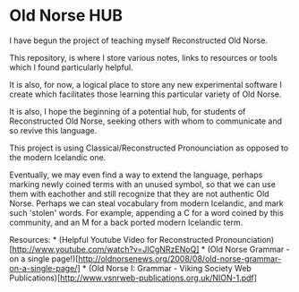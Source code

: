 Old Norse HUB
=============

I have begun the project of teaching myself Reconstructed Old Norse.

This repository, is where I store various notes, links to resources or tools which I found particularly helpful.

It is also, for now, a logical place to store any new experimental software I
create which facilitates those learning this particular variety of Old Norse.

It is also, I hope the beginning of a potential hub, for students of Reconstructed Old Norse, seeking others with
whom to communicate and so revive this language. 

This project is using Classical/Reconstructed Pronounciation as opposed to
the modern Icelandic one.

Eventually, we may even find a way to extend the language, perhaps marking
newly coined terms with an unused symbol, so that we can use them with
eachother and still recognize that they are not authentic Old Norse. Perhaps we
can steal vocabulary from modern Icelandic, and mark such 'stolen' words.  For
example, appending a C for a word coined by this community, and an M for a
back ported modern Icelandic term.


Resources:
	* (Helpful Youtube Video for Reconstructed Pronounciation)[http://www.youtube.com/watch?v=JICgNRzENoQ]
	* (Old Norse Grammar - on a single page!)[http://oldnorsenews.org/2008/08/old-norse-grammar-on-a-single-page/]
	* (Old Norse I: Grammar - Viking Society Web Publications)[http://www.vsnrweb-publications.org.uk/NION-1.pdf]


